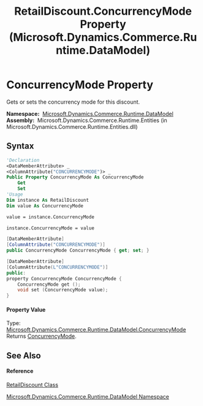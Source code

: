 ﻿---
title: RetailDiscount.ConcurrencyMode Property  (Microsoft.Dynamics.Commerce.Runtime.DataModel)
TOCTitle: ConcurrencyMode Property
ms:assetid: P:Microsoft.Dynamics.Commerce.Runtime.DataModel.RetailDiscount.ConcurrencyMode
ms:mtpsurl: https://technet.microsoft.com/en-us/library/microsoft.dynamics.commerce.runtime.datamodel.retaildiscount.concurrencymode(v=AX.60)
ms:contentKeyID: 62214661
ms.date: 05/18/2015
mtps_version: v=AX.60
f1_keywords:
- Microsoft.Dynamics.Commerce.Runtime.DataModel.RetailDiscount.ConcurrencyMode
dev_langs:
- CSharp
- C++
- VB
---

# ConcurrencyMode Property

Gets or sets the concurrency mode for this discount.

**Namespace:**  [Microsoft.Dynamics.Commerce.Runtime.DataModel](microsoft-dynamics-commerce-runtime-datamodel-namespace.md)  
**Assembly:**  Microsoft.Dynamics.Commerce.Runtime.Entities (in Microsoft.Dynamics.Commerce.Runtime.Entities.dll)

## Syntax

``` vb
'Declaration
<DataMemberAttribute> _
<ColumnAttribute("CONCURRENCYMODE")> _
Public Property ConcurrencyMode As ConcurrencyMode
    Get
    Set
'Usage
Dim instance As RetailDiscount
Dim value As ConcurrencyMode

value = instance.ConcurrencyMode

instance.ConcurrencyMode = value
```

``` csharp
[DataMemberAttribute]
[ColumnAttribute("CONCURRENCYMODE")]
public ConcurrencyMode ConcurrencyMode { get; set; }
```

``` c++
[DataMemberAttribute]
[ColumnAttribute(L"CONCURRENCYMODE")]
public:
property ConcurrencyMode ConcurrencyMode {
    ConcurrencyMode get ();
    void set (ConcurrencyMode value);
}
```

#### Property Value

Type: [Microsoft.Dynamics.Commerce.Runtime.DataModel.ConcurrencyMode](concurrencymode-enumeration-microsoft-dynamics-commerce-runtime-datamodel.md)  
Returns [ConcurrencyMode](concurrencymode-enumeration-microsoft-dynamics-commerce-runtime-datamodel.md).  

## See Also

#### Reference

[RetailDiscount Class](retaildiscount-class-microsoft-dynamics-commerce-runtime-datamodel.md)

[Microsoft.Dynamics.Commerce.Runtime.DataModel Namespace](microsoft-dynamics-commerce-runtime-datamodel-namespace.md)

